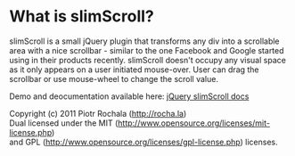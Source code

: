 # What is slimScroll?

slimScroll is a small jQuery plugin that transforms any div into a scrollable area with a nice scrollbar - similar to the one Facebook and Google started using in their products recently. slimScroll doesn't occupy any visual space as it only appears on a user initiated mouse-over. User can drag the scrollbar or use mouse-wheel to change the scroll value.

Demo and deocumentation available here: [jQuery slimScroll docs](http://rocha.la/jQuery-slimScroll)

Copyright (c) 2011 Piotr Rochala (http://rocha.la)    
Dual licensed under the MIT (http://www.opensource.org/licenses/mit-license.php)    
and GPL (http://www.opensource.org/licenses/gpl-license.php) licenses.
